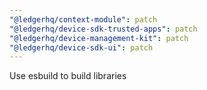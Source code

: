 ```yaml
---
"@ledgerhq/context-module": patch
"@ledgerhq/device-sdk-trusted-apps": patch
"@ledgerhq/device-management-kit": patch
"@ledgerhq/device-sdk-ui": patch
---
```


Use esbuild to build libraries
